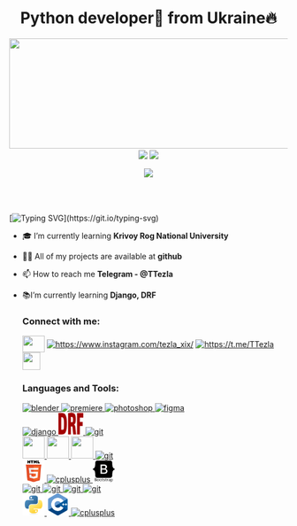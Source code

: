 <h1 align="center">Python developer🐍 from Ukraine🔥</h1>

<div align="center">
  <img width="844" height="199" src="http://github-profile-summary-cards.vercel.app/api/cards/profile-details?username=Tezlaa&theme=github_dark">
  <img src="http://github-profile-summary-cards.vercel.app/api/cards/productive-time?username=Tezlaa&theme=github_dark&utcOffset=+2">
    <img height="199" src="https://github-readme-stats.vercel.app/api/top-langs/?username=Tezlaa&hide_progress=false&theme=github_dark&hide_border=True&hide_title=True&cache_seconds=100">
</div>
<p align="center">
  <a href="https://github.com/Ashutosh00710/github-readme-activity-graph">
    <img src="https://github-readme-activity-graph.vercel.app/graph?username=Tezlaa&theme=github-compact&hide_border=true">
  </a>       
</p>
<br>
<br>

[![Typing SVG](https://readme-typing-svg.demolab.com?font=Fira+Code&weight=900&duration=10000&pause=1000&color=0CA71D&width=435&height=30&lines=Hello+world+!+I`m+Bogdan.)](https://git.io/typing-svg)

- 🎓 I’m currently learning **Krivoy Rog National University**

- 👨‍💻 All of my projects are available at **github**

- 📫 How to reach me **Telegram - @TTezla**

- 📚I’m currently learning **Django, DRF**

    <div>
        <h3 align="left">Connect with me:</h3>
        <p align="left">
            <a href="https://discord.com/users/339340604272017409/" target="blank"><img align="center" src="https://raw.githubusercontent.com/rahuldkjain/github-profile-readme-generator/master/src/images/icons/Social/discord.svg" height="30" width="40" /></a>
            <a href="https://www.instagram.com/tezla_xix/" target="blank"><img align="center" src="https://raw.githubusercontent.com/rahuldkjain/github-profile-readme-generator/master/src/images/icons/Social/instagram.svg" alt="https://www.instagram.com/tezla_xix/" height="30" width="40" /></a>
            <a href="https://t.me/TTezla" target="blank"><img align="center" src="https://www.vectorlogo.zone/logos/telegram/telegram-icon.svg" alt="https://t.me/TTezla" height="30" width="30" /></a> 
            <a href="https://www.linkedin.com/in/bogdan-tishenko-7abbbb155/" target="blank"><img align="center" src="https://www.vectorlogo.zone/logos/linkedin/linkedin-tile.svg" height="32" width="32" /></a>
        </p>
        <h3 align="left">Languages and Tools:</h3>
        <p align="center">
            <div>
                <a href="https://www.maxon.net/en/cinema-4d" target="_blank" rel="noreferrer"> <img src="https://www.freelogovectors.net/wp-content/uploads/2018/10/cinema-4d-logo.png" alt="blender" width="40" height="40"/> </a>
                <a href="https://www.adobe.com/products/premiere.html" target="_blank" rel="noreferrer"> <img src="https://raw.githubusercontent.com/detain/svg-logos/aecbca0b533703a389211cddb0ca159a5d50553e/svg/adobe-premiere-pro-cc-1430-vector-svg-.svg" alt="premiere" width="45" height="45"/> </a>
                <a href="https://www.photoshop.com/en" target="_blank" rel="noreferrer"> <img src="https://vectorwiki.com/images/IqKa8__adobe-photoshop.svg" alt="photoshop" width="45" height="45"/> </a>
                <a href="https://www.figma.com/" target="_blank" rel="noreferrer"> <img src="https://www.vectorlogo.zone/logos/figma/figma-icon.svg" alt="figma" width="40" height="40"/> </a>
            </div>
            <div>
                <a href="https://www.djangoproject.com/" target="_blank" rel="noreferrer"> <img src="https://cdn.worldvectorlogo.com/logos/django.svg" alt="django" width="40" height="40"/> </a>
                <a href="https://www.django-rest-framework.org/" target="_blank" rel="noreferrer" > <img src="https://github.com/Tezlaa/tezlaa/blob/d66a96977841ff4cb0c1a431ba84f2ee8eb16386/files/DRFlogo.png" alt="DRF" width="45" height="40"/> </a>
                <a href="https://docs.aiogram.dev/en/latest/" target="_blank" rel="noreferrer"> <img src="https://github.com/aiogram/aiogram/blob/88baf0b5828fe35805a58bc48b63615a906f6ea6/docs/source/static/logo.png" alt="git" width="45" height="45"/></a>
            </div>
            <div>
                <a href="https://www.postgresql.org/" target="_blank" rel="noreferrer"> <img src="https://cdn-icons-png.flaticon.com/512/5968/5968342.png" width="40" height="40"/> </a>
                <a href="https://www.mongodb.com/" target="_blank" rel="noreferrer" > <img src="https://seeklogo.com/images/M/mongodb-logo-D13D67C930-seeklogo.com.png" width="40" height="40"/> </a>
                <a href="https://redis.io/" target="_blank" rel="noreferrer" > <img src="https://cdn4.iconfinder.com/data/icons/redis-2/1451/Untitled-2-512.png" width="40" height="40"/> </a>
                <a href="https://docs.celeryq.dev/en/stable/getting-started/introduction.html" target="_blank" rel="noreferrer"> <img src="https://img.stackshare.io/service/1075/celery.png" alt="git" width="40" height="40"/> </a>
            </div>
            <div>
                <a href="https://www.w3.org/html/" target="_blank" rel="noreferrer"> <img src="https://raw.githubusercontent.com/devicons/devicon/master/icons/html5/html5-original-wordmark.svg" alt="html5" width="40" height="40"/> </a>
                <a href="https://www.w3schools.com/css/" target="_blank" rel="noreferrer"> <img src="https://cdnfree.freelogovectors.net/wp-content/uploads/2020/04/css-3-logo.png" alt="cplusplus" width="40" height="40"/> </a>
                <a href="https://getbootstrap.com" target="_blank" rel="noreferrer"> <img src="https://raw.githubusercontent.com/devicons/devicon/master/icons/bootstrap/bootstrap-plain-wordmark.svg" alt="bootstrap" width="40" height="40"/> </a>
            </div>
            <div>
                <a href="https://git-scm.com/" target="_blank" rel="noreferrer"> <img src="https://www.vectorlogo.zone/logos/git-scm/git-scm-icon.svg" alt="git" width="40" height="40"/> </a>
                <a href="https://www.docker.com/" target="_blank" rel="noreferrer"> <img src="https://www.vectorlogo.zone/logos/docker/docker-tile.svg" alt="git" width="40" height="40"/> </a>
                <a href="https://nginx.org/" target="_blank" rel="noreferrer"> <img src="https://managedserver.it/wp-content/uploads/2021/11/nginx.png" alt="git" width="40" height="40"/> </a>
                <a href="https://aws.amazon.com/ru/" target="_blank" rel="noreferrer"> <img src="https://a0.awsstatic.com/libra-css/images/logos/aws_smile-header-desktop-en-white_59x35.png" alt="git" width="59" height="35"/> </a>
            </div>
            <div>
                <a href="https://www.python.org" target="_blank" rel="noreferrer"> <img src="https://raw.githubusercontent.com/devicons/devicon/master/icons/python/python-original.svg" alt="python" width="40" height="40"/> </a>
                <a href="https://www.w3schools.com/cpp/" target="_blank" rel="noreferrer"> <img src="https://raw.githubusercontent.com/devicons/devicon/master/icons/cplusplus/cplusplus-original.svg" alt="cplusplus" width="40" height="40"/> </a>
                <a href="https://www.w3schools.com/js/" target="_blank" rel="noreferrer"> <img src="https://cdn.worldvectorlogo.com/logos/logo-javascript.svg" alt="cplusplus" width="40" height="40"/> </a>
            </div>
        </p>    
    </div>
